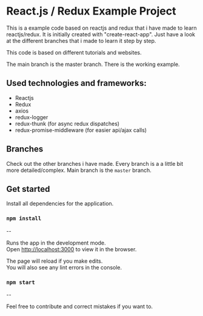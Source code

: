 # React.js / Redux Example Project
This is a example code based on reactjs and redux that i have made to learn reactjs/redux. It is initially created with "create-react-app".
Just have a look at the different branches that i made to learn it step by step. 

This code is based on different tutorials and websites.

The main branch is the master branch. There is the working example.


## Used technologies and frameworks:
- Reactjs
- Redux
- axios
- redux-logger
- redux-thunk (for async redux dispatches)
- redux-promise-middleware (for easier api/ajax calls)

## Branches
Check out the other branches i have made. Every branch is a a little bit more detailed/complex.
Main branch is the `master` branch.


## Get started


Install all dependencies for the application.
### `npm install`

--

Runs the app in the development mode.<br>
Open [http://localhost:3000](http://localhost:3000) to view it in the browser.

The page will reload if you make edits.<br>
You will also see any lint errors in the console.
### `npm start`

--

Feel free to contribute and correct mistakes if you want to.